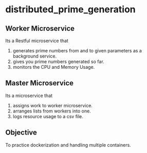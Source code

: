 # distributed_prime_generation
## Worker Microservice
Its a Restful microservice that
1) generates prime numbers from and to given parameters as a background service.
2) gives you prime numbers generated so far.
3) monitors the CPU and Memory Usage.
## Master Microservice
Its a microservice that 
1) assigns work to worker microservice.
2) arranges lists from workers into one.
2) logs resource usage to a csv file.
## Objective
To practice dockerization and handling multiple containers.
